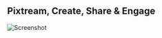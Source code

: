## Pixtream, Create, Share & Engage
![Screenshot]([https://github.com/theRealSain/Pixtream/blob/master/assets/indexpage.png](https://github.com/theRealSain/Pixtream/blob/master/assets/img/Logo_main_white.png))
